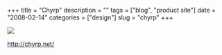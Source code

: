 +++
title = "Chyrp"
description = ""
tags = ["blog", "product site"]
date = "2008-02-14"
categories = ["design"]
slug = "chyrp"
+++


 

  <div id="screens-thumbs" class="clearfix">
    <div class="txt-center" id="design-submission"><a href="http://chyrp.net/"><img id='bluga-thumbnail-944' class='bluga-thumbnail large' src='//konigi.com/media/bluga/
wt47f279e510e21_0.jpg'/></a></div>  
  </div>   
<p><a href="http://chyrp.net/">http://chyrp.net/</a></p>




